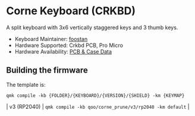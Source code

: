 # Corne Keyboard (CRKBD)

A split keyboard with 3x6 vertically staggered keys and 3 thumb keys.

* Keyboard Maintainer: [foostan](https://github.com/foostan/)
* Hardware Supported: Crkbd PCB, Pro Micro  
* Hardware Availability: [PCB & Case Data](https://github.com/foostan/crkbd)

## Building the firmware

The template is:

```shell
qmk compile -kb {FOLDER}/{KEYBOARD}/{VERSION}/{SHIELD} -km {KEYMAP}
```

| v3 (RP2040)   | `qmk compile -kb qoo/corne_prune/v3/rp2040 -km default`    |
